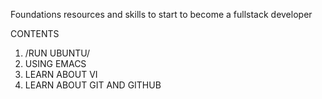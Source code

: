 Foundations resources and skills to start to become a fullstack developer

CONTENTS

1. /RUN UBUNTU/
2. USING EMACS
3. LEARN ABOUT VI
4. LEARN ABOUT GIT AND GITHUB
